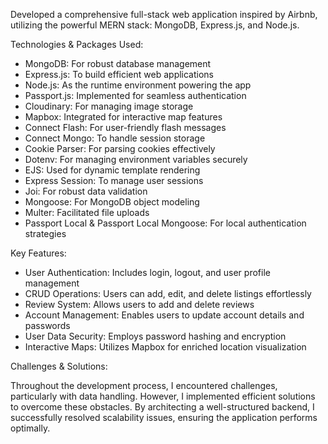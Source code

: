  Developed a comprehensive full-stack web application inspired by Airbnb, utilizing the powerful MERN stack: MongoDB, Express.js, and Node.js.

Technologies & Packages Used:

- MongoDB: For robust database management
- Express.js: To build efficient web applications
- Node.js: As the runtime environment powering the app
- Passport.js: Implemented for seamless authentication
- Cloudinary: For managing image storage
- Mapbox: Integrated for interactive map features
- Connect Flash: For user-friendly flash messages
- Connect Mongo: To handle session storage
- Cookie Parser: For parsing cookies effectively
- Dotenv: For managing environment variables securely
- EJS: Used for dynamic template rendering
- Express Session: To manage user sessions
- Joi: For robust data validation
- Mongoose: For MongoDB object modeling
- Multer: Facilitated file uploads
- Passport Local & Passport Local Mongoose: For local authentication strategies

Key Features:

- User Authentication: Includes login, logout, and user profile management
- CRUD Operations: Users can add, edit, and delete listings effortlessly
- Review System: Allows users to add and delete reviews
- Account Management: Enables users to update account details and passwords
- User Data Security: Employs password hashing and encryption
- Interactive Maps: Utilizes Mapbox for enriched location visualization

Challenges & Solutions:

Throughout the development process, I encountered challenges, particularly with data handling. However, I implemented efficient solutions to overcome these obstacles. By architecting a well-structured backend, I successfully resolved scalability issues, ensuring the application performs optimally.
